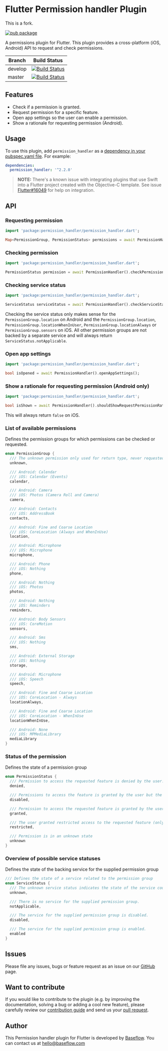 # Flutter Permission handler Plugin

This is a fork.

[![pub package](https://img.shields.io/pub/v/permission_handler.svg)](https://pub.dartlang.org/packages/permission_handler)

A permissions plugin for Flutter. This plugin provides a cross-platform (iOS, Android) API to request and check permissions.

Branch  | Build Status 
------- | ------------
develop | [![Build Status](https://travis-ci.com/BaseflowIT/flutter-permission-handler.svg?branch=develop)](https://travis-ci.com/BaseflowIT/flutter-permission-handler)
master  | [![Build Status](https://travis-ci.com/BaseflowIT/flutter-permission-handler.svg?branch=master)](https://travis-ci.com/BaseflowIT/flutter-permission-handler)

## Features

* Check if a permission is granted.
* Request permission for a specific feature.
* Open app settings so the user can enable a permission.
* Show a rationale for requesting permission (Android).

## Usage

To use this plugin, add `permission_handler` as a [dependency in your pubspec.yaml file](https://flutter.io/platform-plugins/). For example:

```yaml
dependencies:
  permission_handler: '^2.2.0'
```

> **NOTE:** There's a known issue with integrating plugins that use Swift into a Flutter project created with the Objective-C template. See issue [Flutter#16049](https://github.com/flutter/flutter/issues/16049) for help on integration.

## API

### Requesting permission

```dart
import 'package:permission_handler/permission_handler.dart';

Map<PermissionGroup, PermissionStatus> permissions = await PermissionHandler().requestPermissions([PermissionGroup.contacts]);
```

### Checking permission

```dart
import 'package:permission_handler/permission_handler.dart';

PermissionStatus permission = await PermissionHandler().checkPermissionStatus(PermissionGroup.contacts);
```

### Checking service status

```dart
import 'package:permission_handler/permission_handler.dart';

ServiceStatus serviceStatus = await PermissionHandler().checkServiceStatus(PermissionGroup.location);
```

Checking the service status only makes sense for the `PermissionGroup.location` on Android and the `PermissionGroup.location`, `PermissionGroup.locationWhenInUser`, `PermissionGroup.locationAlways` or `PermissionGroup.sensors` on iOS. All other permission groups are not backed by a separate service and will always return `ServiceStatus.notApplicable`.

### Open app settings

```dart
import 'package:permission_handler/permission_handler.dart';

bool isOpened = await PermissionHandler().openAppSettings();
```

### Show a rationale for requesting permission (Android only)

```dart
import 'package:permission_handler/permission_handler.dart';

bool isShown = await PermissionHandler().shouldShowRequestPermissionRationale(PermissionGroup.contacts);
```

This will always return `false` on iOS.

### List of available permissions

Defines the permission groups for which permissions can be checked or requested.

```dart
enum PermissionGroup {
  /// The unknown permission only used for return type, never requested
  unknown,

  /// Android: Calendar
  /// iOS: Calendar (Events)
  calendar,

  /// Android: Camera
  /// iOS: Photos (Camera Roll and Camera)
  camera,

  /// Android: Contacts
  /// iOS: AddressBook
  contacts,

  /// Android: Fine and Coarse Location
  /// iOS: CoreLocation (Always and WhenInUse)
  location,

  /// Android: Microphone
  /// iOS: Microphone
  microphone,

  /// Android: Phone
  /// iOS: Nothing
  phone,

  /// Android: Nothing
  /// iOS: Photos
  photos,

  /// Android: Nothing
  /// iOS: Reminders
  reminders,

  /// Android: Body Sensors
  /// iOS: CoreMotion
  sensors,

  /// Android: Sms
  /// iOS: Nothing
  sms,

  /// Android: External Storage
  /// iOS: Nothing
  storage,

  /// Android: Microphone
  /// iOS: Speech
  speech,

  /// Android: Fine and Coarse Location
  /// iOS: CoreLocation - Always
  locationAlways,

  /// Android: Fine and Coarse Location
  /// iOS: CoreLocation - WhenInUse
  locationWhenInUse,

  /// Android: None
  /// iOS: MPMediaLibrary
  mediaLibrary
}
```

### Status of the permission

Defines the state of a permission group

```dart
enum PermissionStatus {
  /// Permission to access the requested feature is denied by the user.
  denied,

  /// Permissions to access the feature is granted by the user but the feature is disabled.
  disabled,

  /// Permission to access the requested feature is granted by the user.
  granted,

  /// The user granted restricted access to the requested feature (only on iOS).
  restricted,

  /// Permission is in an unknown state
  unknown
}
```

### Overview of possible service statuses

Defines the state of the backing service for the supplied permission group

```dart
/// Defines the state of a service related to the permission group
enum ServiceStatus {
  /// The unknown service status indicates the state of the service could not be determined.
  unknown,

  /// There is no service for the supplied permission group.
  notApplicable,

  /// The service for the supplied permission group is disabled.
  disabled,

  /// The service for the supplied permission group is enabled.
  enabled
}
```

## Issues

Please file any issues, bugs or feature request as an issue on our [GitHub](https://github.com/BaseflowIT/flutter-permission-handler/issues) page.

## Want to contribute

If you would like to contribute to the plugin (e.g. by improving the documentation, solving a bug or adding a cool new feature), please carefully review our [contribution guide](CONTRIBUTING.md) and send us your [pull request](https://github.com/BaseflowIT/flutter-permission-handler/pulls).

## Author

This Permission handler plugin for Flutter is developed by [Baseflow](https://baseflow.com). You can contact us at <hello@baseflow.com>
